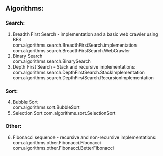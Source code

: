## Algorithms:

### Search:

1. Breadth First Search - implementation and a basic web crawler using BFS  
   com.algorithms.search.BreadthFirstSearch.implementation  
   com.algorithms.search.BreadthFirstSearch.WebCrawler
2. Binary Search  
   com.algorithms.search.BinarySearch
3. Depth First Search - Stack and recursive implementations:  
   com.algorithms.search.DepthFirstSearch.StackImplementation  
   com.algorithms.search.DepthFirstSearch.RecursionImplementation  

### Sort:

4. Bubble Sort  
   com.algorithms.sort.BubbleSort  
5. Selection Sort
    com.algorithms.sort.SelectionSort

### Other:

6. Fibonacci sequence - recursive and non-recursive implementations:    
   com.algorithms.other.Fibonacci.Fibonacci    
   com.algorithms.other.Fibonacci.BetterFibonacci
